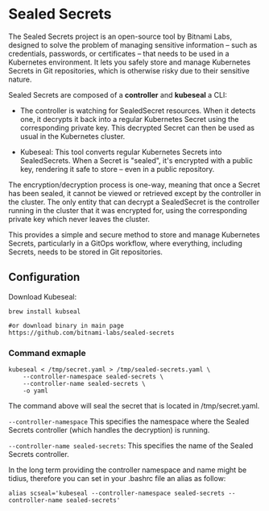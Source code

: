 # Sealed Secrets
The Sealed Secrets project is an open-source tool by Bitnami Labs, designed to solve the problem of managing sensitive information – such as credentials, passwords, or certificates – that needs to be used in a Kubernetes environment. It lets you safely store and manage Kubernetes Secrets in Git repositories, which is otherwise risky due to their sensitive nature.

Sealed Secrets are composed of a **controller** and **kubeseal** a CLI:

- The controller is watching for SealedSecret resources.  When it detects one, it decrypts it back into a regular Kubernetes Secret using the corresponding private key. This decrypted Secret can then be used as usual in the Kubernetes cluster.


- Kubeseal: This tool converts regular Kubernetes Secrets into SealedSecrets. When a Secret is "sealed", it's encrypted with a public key, rendering it safe to store – even in a public repository.

The encryption/decryption process is one-way, meaning that once a Secret has been sealed, it cannot be viewed or retrieved except by the controller in the cluster. The only entity that can decrypt a SealedSecret is the controller running in the cluster that it was encrypted for, using the corresponding private key which never leaves the cluster.

This provides a simple and secure method to store and manage Kubernetes Secrets, particularly in a GitOps workflow, where everything, including Secrets, needs to be stored in Git repositories.

## Configuration

Download Kubeseal:
```
brew install kubseal

#or download binary in main page
https://github.com/bitnami-labs/sealed-secrets
```
### Command exmaple
```
kubeseal < /tmp/secret.yaml > /tmp/sealed-secrets.yaml \
    --controller-namespace sealed-secrets \
    --controller-name sealed-secrets \
    -o yaml
```
The command above will seal the secret that is located in /tmp/secret.yaml.

```--controller-namespace``` This specifies the namespace where the Sealed Secrets controller (which handles the decryption) is running.

```--controller-name sealed-secrets```: This specifies the name of the Sealed Secrets controller.

In the long term providing the controller namespace and name might be tidius, therefore you can set in your 
.bashrc file an alias as follow:
```
alias scseal='kubeseal --controller-namespace sealed-secrets --controller-name sealed-secrets'
```
